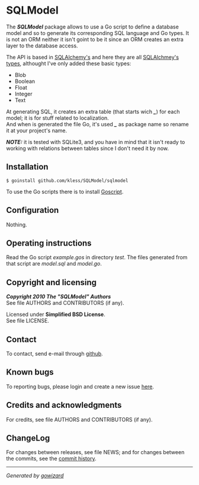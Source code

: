 SQLModel
========

The ***SQLModel*** package allows to use a Go script to define a database model
and so to generate its corresponding SQL language and Go types. It is not an ORM
neither it isn't goint to be it since an ORM creates an extra layer to the
database access.

The API is based in [SQLAlchemy's][4] and here they are all [SQLAlchmey's
types][5], althought I've only added these basic types:

+ Blob
+ Boolean
+ Float
+ Integer
+ Text

At generating SQL, it creates an extra table (that starts wich ***_***) for
each model; it is for stuff related to localization.  
And when is generated the file Go, it's used ***_*** as package name so rename
it at your project's name.

***NOTE:*** it is tested with SQLite3, and you have in mind that it isn't ready
to working with relations between tables since I don't need it by now.


[4]: http://www.sqlalchemy.org/
[5]: http://www.sqlalchemy.org/docs/core/types.html


## Installation

	$ goinstall github.com/kless/SQLModel/sqlmodel

To use the Go scripts there is to install [Goscript][6].


[6]: https://github.com/kless/goscript


## Configuration

Nothing.


## Operating instructions

Read the Go script *example.gos* in directory *test*. The files generated from
that script are *model.sql* and *model.go*.


## Copyright and licensing

***Copyright 2010  The "SQLModel" Authors***  
See file AUTHORS and CONTRIBUTORS (if any).

Licensed under **Simplified BSD License**.  
See file LICENSE.


## Contact

To contact, send e-mail through [github][1].


## Known bugs

To reporting bugs, please login and create a new issue [here][2].


## Credits and acknowledgments

For credits, see file AUTHORS and CONTRIBUTORS (if any).


## ChangeLog

For changes between releases, see file NEWS; and for changes between the commits,
see the [commit history][3].


* * *
*Generated by [gowizard](http://github.com/kless/gowizard)*


[1]: http://github.com/kless
[2]: http://github.com/kless/SQLModel/issues
[3]: http://github.com/kless/SQLModel/commits/master

